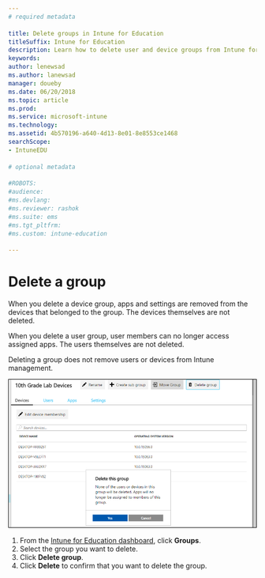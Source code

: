 ```yaml
---
# required metadata

title: Delete groups in Intune for Education
titleSuffix: Intune for Education
description: Learn how to delete user and device groups from Intune for Education
keywords:
author: lenewsad
ms.author: lanewsad
manager: doueby
ms.date: 06/20/2018
ms.topic: article
ms.prod:
ms.service: microsoft-intune
ms.technology:
ms.assetid: 4b570196-a640-4d13-8e01-8e8553ce1468
searchScope:
- IntuneEDU

# optional metadata

#ROBOTS:
#audience:
#ms.devlang:
#ms.reviewer: rashok
#ms.suite: ems
#ms.tgt_pltfrm:
#ms.custom: intune-education

---
```


# Delete a group  

When you delete a device group, apps and settings are removed from the devices that belonged to the group. The devices themselves are not deleted. 

When you delete a user group, user members can no longer access assigned apps. The users themselves are not deleted.

Deleting a group does not remove users or devices from Intune management.

  ![Delete groups buttons encircled in red](./media/groups-011-delete-groups.png)

1.	From the [Intune for Education dashboard](https://intuneeducation.portal.azure.com), click **Groups**.  
2. Select the group you want to delete.
3. Click **Delete group**. 
4. Click **Delete** to confirm that you want to delete the group.


